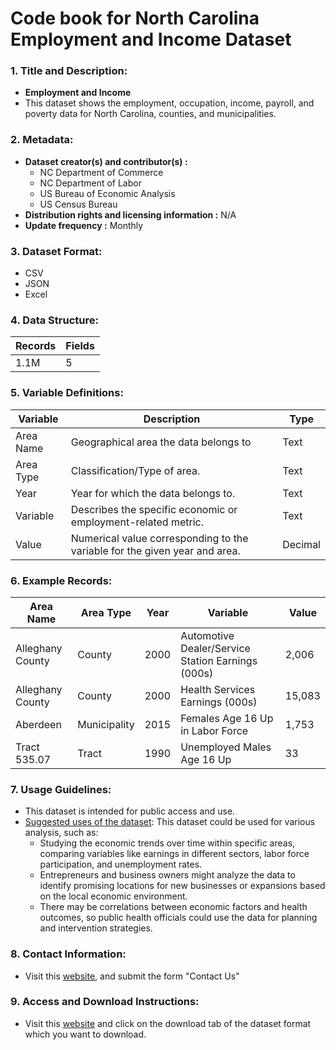 # Code book for North Carolina Employment and Income Dataset

### 1. Title and Description:

- **Employment and Income**
- This dataset shows the employment, occupation, income, payroll, and poverty data for North Carolina, counties, and municipalities.

### 2. Metadata:

- **Dataset creator(s) and contributor(s) :** 
  - NC Department of Commerce
  - NC Department of Labor
  - US Bureau of Economic Analysis
  - US Census Bureau
- **Distribution rights and licensing information :** N/A
- **Update frequency :** Monthly

### 3. Dataset Format:

- CSV
- JSON
- Excel

### 4. Data Structure:

| Records | Fields |
| ------- | ------ |
| 1.1M      | 5     |

### 5. Variable Definitions:

| Variable  | Description                                                                | Type    |
| --------- | -------------------------------------------------------------------------- | ------- |
| Area Name | Geographical area the data belongs to                                      | Text    |
| Area Type | Classification/Type of area.                                               | Text    |
| Year      | Year for which the data belongs to.                                        | Text    |
| Variable  | Describes the specific economic or employment-related metric.                                 | Text    |
| Value     | Numerical value corresponding to the variable for the given year and area. | Decimal |  

### 6. Example Records:

| Area Name          | Area Type | Year | Variable                                           | Value  |
|--------------------|-----------|------|----------------------------------------------------|--------|
| Alleghany County   | County | 2000 | Automotive Dealer/Service Station Earnings (000s)  | 2,006  |
| Alleghany County   | County | 2000 | Health Services Earnings (000s)                    | 15,083 |
| Aberdeen           | Municipality | 2015 | Females Age 16 Up in Labor Force                   | 1,753  |
| Tract 535.07       | Tract | 1990 | Unemployed Males Age 16 Up                         | 33     |

### 7. Usage Guidelines:

- This dataset is intended for public access and use.
- <u>Suggested uses of the dataset</u>: This dataset could be used for various analysis, such as:
  - Studying the economic trends over time within specific areas, comparing variables like earnings in different sectors, labor force participation, and unemployment rates.
  - Entrepreneurs and business owners might analyze the data to identify promising locations for new businesses or expansions based on the local economic environment.
  - There may be correlations between economic factors and health outcomes, so public health officials could use the data for planning and intervention strategies.

### 8. Contact Information:

- Visit this [website](https://linc.osbm.nc.gov/pages/contact/), and submit the form "Contact Us"

### 9. Access and Download Instructions:

- Visit this [website](https://linc.osbm.nc.gov/explore/dataset/employment-and-income-linc/export/?disjunctive.area_name&disjunctive.variable&dataChart=eyJxdWVyaWVzIjpbeyJjb25maWciOnsiZGF0YXNldCI6ImVtcGxveW1lbnQtYW5kLWluY29tZS1saW5jIiwib3B0aW9ucyI6eyJkaXNqdW5jdGl2ZS5hcmVhX25hbWUiOnRydWUsImRpc2p1bmN0aXZlLnZhcmlhYmxlIjp0cnVlfX0sImNoYXJ0cyI6W3siYWxpZ25Nb250aCI6dHJ1ZSwidHlwZSI6ImNvbHVtbiIsImZ1bmMiOiJBVkciLCJ5QXhpcyI6InZhbHVlIiwic2NpZW50aWZpY0Rpc3BsYXkiOnRydWUsImNvbG9yIjoiIzQ4N0FBOCJ9XSwieEF4aXMiOiJhcmVhX25hbWUiLCJtYXhwb2ludHMiOjUwLCJzb3J0IjoiIn1dLCJ0aW1lc2NhbGUiOiIiLCJkaXNwbGF5TGVnZW5kIjp0cnVlLCJhbGlnbk1vbnRoIjp0cnVlfQ%3D%3D) and click on the download tab of the dataset format which you want to download.

